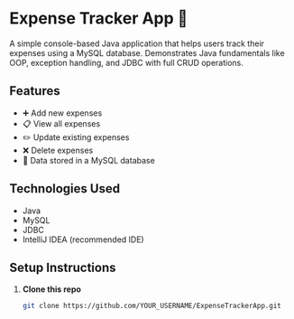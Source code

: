 # Expense Tracker App 💸

A simple console-based Java application that helps users track their expenses using a MySQL database. Demonstrates Java fundamentals like OOP, exception handling, and JDBC with full CRUD operations.

## Features

- ➕ Add new expenses
- 📋 View all expenses
- ✏️ Update existing expenses
- ❌ Delete expenses
- 💾 Data stored in a MySQL database

## Technologies Used

- Java
- MySQL
- JDBC
- IntelliJ IDEA (recommended IDE)

## Setup Instructions

1. **Clone this repo**  
   ```bash
   git clone https://github.com/YOUR_USERNAME/ExpenseTrackerApp.git
